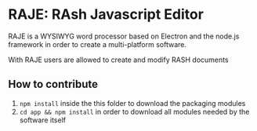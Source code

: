 # RAJE: RAsh Javascript Editor

RAJE is a WYSIWYG word processor based on Electron and the node.js framework in order to create a multi-platform software.

With RAJE users are allowed to create and modify RASH documents

## How to contribute

1. `npm install` inside the this folder to download the packaging modules
2. `cd app && npm install` in order to download all modules needed by the software itself
